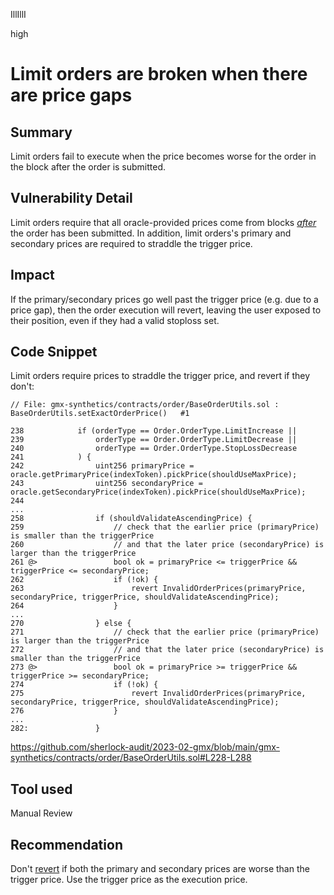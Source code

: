 IllIllI

high

# Limit orders are broken when there are price gaps

## Summary

Limit orders fail to execute when the price becomes worse for the order in the block after the order is submitted.


## Vulnerability Detail

Limit orders require that all oracle-provided prices come from blocks [_after_](https://github.com/sherlock-audit/2023-02-gmx/blob/main/gmx-synthetics/contracts/order/DecreaseOrderUtils.sol#L134-L156) the order has been submitted. In addition, limit orders's primary and secondary prices are required to straddle the trigger price.

## Impact

If the primary/secondary prices go well past the trigger price (e.g. due to a price gap), then the order execution will revert, leaving the user exposed to their position, even if they had a valid stoploss set.


## Code Snippet

Limit orders require prices to straddle the trigger price, and revert if they don't:
```solidity
// File: gmx-synthetics/contracts/order/BaseOrderUtils.sol : BaseOrderUtils.setExactOrderPrice()   #1

238            if (orderType == Order.OrderType.LimitIncrease ||
239                orderType == Order.OrderType.LimitDecrease ||
240                orderType == Order.OrderType.StopLossDecrease
241            ) {
242                uint256 primaryPrice = oracle.getPrimaryPrice(indexToken).pickPrice(shouldUseMaxPrice);
243                uint256 secondaryPrice = oracle.getSecondaryPrice(indexToken).pickPrice(shouldUseMaxPrice);
244    
...
258                if (shouldValidateAscendingPrice) {
259                    // check that the earlier price (primaryPrice) is smaller than the triggerPrice
260                    // and that the later price (secondaryPrice) is larger than the triggerPrice
261 @>                 bool ok = primaryPrice <= triggerPrice && triggerPrice <= secondaryPrice;
262                    if (!ok) {
263                        revert InvalidOrderPrices(primaryPrice, secondaryPrice, triggerPrice, shouldValidateAscendingPrice);
264                    }
...
270                } else {
271                    // check that the earlier price (primaryPrice) is larger than the triggerPrice
272                    // and that the later price (secondaryPrice) is smaller than the triggerPrice
273 @>                 bool ok = primaryPrice >= triggerPrice && triggerPrice >= secondaryPrice;
274                    if (!ok) {
275                        revert InvalidOrderPrices(primaryPrice, secondaryPrice, triggerPrice, shouldValidateAscendingPrice);
276                    }
...
282:               }
```
https://github.com/sherlock-audit/2023-02-gmx/blob/main/gmx-synthetics/contracts/order/BaseOrderUtils.sol#L228-L288


## Tool used

Manual Review


## Recommendation

Don't [revert](https://github.com/sherlock-audit/2023-02-gmx/blob/main/gmx-synthetics/contracts/exchange/OrderHandler.sol#L253) if both the primary and secondary prices are worse than the trigger price. Use the trigger price as the execution price.

